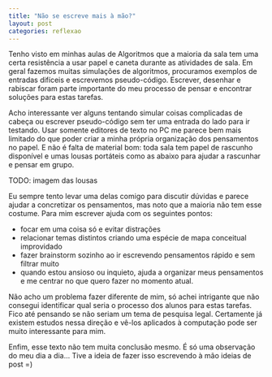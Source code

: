 ```yaml
---
title: "Não se escreve mais à mão?"
layout: post
categories: reflexao
---
```


Tenho visto em minhas aulas de Algoritmos que a maioria da sala tem uma certa resistência a usar papel e caneta durante as atividades de sala. Em geral fazemos muitas simulações de algoritmos, procuramos exemplos de entradas difíceis e escrevemos pseudo-código. Escrever, desenhar e rabiscar foram parte importante do meu processo de pensar e encontrar soluções para estas tarefas. 

Acho interessante ver alguns tentando simular coisas complicadas de cabeça ou escrever pseudo-código sem ter uma entrada do lado para ir testando. Usar somente editores de texto no PC me parece bem mais limitado do que poder criar a minha própria organização dos pensamentos no papel. E não é falta de material bom: toda sala tem papel de rascunho disponível e umas lousas portáteis como as abaixo para ajudar a rascunhar e pensar em grupo.

TODO: imagem das lousas

Eu sempre tento levar uma delas comigo para discutir dúvidas e parece ajudar a concretizar os pensamentos, mas noto que a maioria não tem esse costume. Para mim escrever ajuda com os seguintes pontos:

- focar em uma coisa só e evitar distrações
- relacionar temas distintos criando uma espécie de mapa conceitual improvidado
- fazer brainstorm sozinho ao ir escrevendo pensamentos rápido e sem filtrar muito
- quando estou ansioso ou inquieto, ajuda a organizar meus pensamentos e me centrar no que quero fazer no momento atual.

Não acho um problema fazer diferente de mim, só achei intrigante que não consegui identificar qual seria o processo dos alunos para estas tarefas. Fico até pensando se não seriam um tema de pesquisa legal. Certamente já existem estudos nessa direção e vê-los aplicados à computação pode ser muito interessante para mim. 

Enfim, esse texto não tem muita conclusão mesmo. É só uma observação do meu dia a dia... Tive a ideia de fazer isso escrevendo à mão ideias de post =) 
